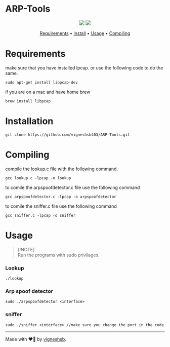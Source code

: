 # ARP-Tools

<p align="center">
<a href="https://twitter.com/sbvignesh"><img src="https://img.shields.io/twitter/follow/sbvignesh.svg?logo=twitter"></a>
<a href="https://github.com/vigneshsb403/ARP-Tools/issues"><img src="https://img.shields.io/badge/contributions-welcome-brightgreen.svg?style=flat"></a>
</p>

<p align="center">
  <a href="#requirements">Requirements</a> •
  <a href="#installation">Install</a> •
  <a href="#usage">Usage</a> •
  <a href="#compiling">Compiling</a>
</p>

# Requirements
make sure that you have installed lpcap.
or use the following code to do the same.
```
sudo apt-get install libpcap-dev
```

if you are on a mac and have home brew
```
brew install libpcap
```

# Installation
```
git clone https://github.com/vigneshsb403/ARP-Tools.git
```

# Compiling
compile the lookup.c file with the following command.
```
gcc lookup.c -lpcap -o lookup
```

to comile the arpspoofdetector.c file use the following command
```
gcc arpspoofdetector.c -lpcap -o arpspoofdetector
```

to comile the sniffer.c file use the following command
```
gcc sniffer.c -lpcap -o sniffer
```

# Usage 

> [!NOTE]\
> Run the programs with sudo privilages.

### Lookup
```
./lookup
```
### Arp spoof detector
```
sudo ./arpspoofdetector <interface>
```
### sniffer
```
sudo ./sniffer <interface> //make sure you change the port in the code
```

*********

Made with ❤️‍🔥 by [vigneshsb](https://vigneshsb.fun).

